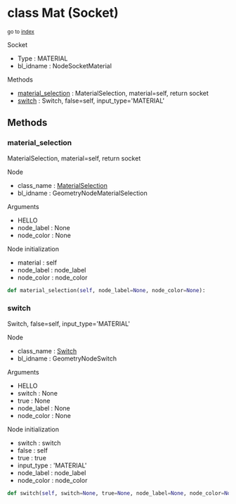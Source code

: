 # class Mat (Socket)

<sub>go to [index](/docs/index.md)</sub>

Socket
 - Type : MATERIAL
 - bl_idname : NodeSocketMaterial

Methods
 - [material_selection](#material_selection) : MaterialSelection, material=self, return socket
 - [switch](#switch) : Switch, false=self, input_type='MATERIAL'

## Methods

### material_selection

MaterialSelection, material=self, return socket

Node
 - class_name : [MaterialSelection](/docs/classes/MaterialSelection.md)
 - bl_idname : GeometryNodeMaterialSelection

Arguments
 - HELLO
 - node_label : None
 - node_color : None

Node initialization
 - material : self
 - node_label : node_label
 - node_color : node_color

``` python
def material_selection(self, node_label=None, node_color=None):
```
### switch

Switch, false=self, input_type='MATERIAL'

Node
 - class_name : [Switch](/docs/classes/Switch.md)
 - bl_idname : GeometryNodeSwitch

Arguments
 - HELLO
 - switch : None
 - true : None
 - node_label : None
 - node_color : None

Node initialization
 - switch : switch
 - false : self
 - true : true
 - input_type : 'MATERIAL'
 - node_label : node_label
 - node_color : node_color

``` python
def switch(self, switch=None, true=None, node_label=None, node_color=None):
```